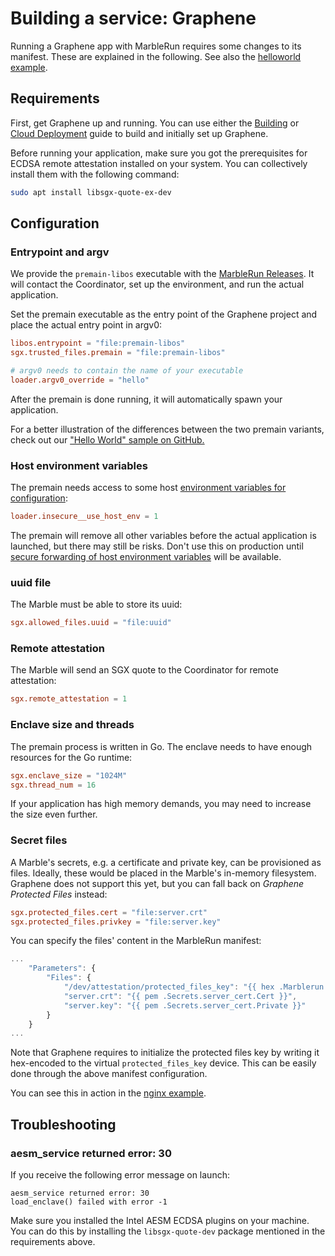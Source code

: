 # Building a service: Graphene
Running a Graphene app with MarbleRun requires some changes to its manifest. These are explained in the following. See also the [helloworld example](https://github.com/edgelesssys/marblerun/tree/master/samples/graphene-hello).

## Requirements
First, get Graphene up and running. You can use either the [Building](https://graphene.readthedocs.io/en/latest/building.html) or [Cloud Deployment](https://graphene.readthedocs.io/en/latest/cloud-deployment.html) guide to build and initially set up Graphene.

Before running your application, make sure you got the prerequisites for ECDSA remote attestation installed on your system. You can collectively install them with the following command:
```sh
sudo apt install libsgx-quote-ex-dev
```
## Configuration
### Entrypoint and argv
We provide the `premain-libos` executable with the [MarbleRun Releases](https://github.com/edgelesssys/marblerun/releases). It will contact the Coordinator, set up the environment, and run the actual application.

Set the premain executable as the entry point of the Graphene project and place the actual entry point in argv0:
```toml
libos.entrypoint = "file:premain-libos"
sgx.trusted_files.premain = "file:premain-libos"

# argv0 needs to contain the name of your executable
loader.argv0_override = "hello"
```
After the premain is done running, it will automatically spawn your application.

For a better illustration of the differences between the two premain variants, check out our ["Hello World" sample on GitHub.](https://github.com/edgelesssys/marblerun/tree/master/samples/graphene-hello)

### Host environment variables
The premain needs access to some host [environment variables for configuration](workflows/add-service.md#step-3-start-your-service):
```toml
loader.insecure__use_host_env = 1
```
The premain will remove all other variables before the actual application is launched, but there may still be risks. Don't use this on production until [secure forwarding of host environment variables](https://github.com/oscarlab/graphene/issues/2356) will be available.

### uuid file
The Marble must be able to store its uuid:
```toml
sgx.allowed_files.uuid = "file:uuid"
```

### Remote attestation
The Marble will send an SGX quote to the Coordinator for remote attestation:
```toml
sgx.remote_attestation = 1
```

### Enclave size and threads
The premain process is written in Go. The enclave needs to have enough resources for the Go runtime:
```toml
sgx.enclave_size = "1024M"
sgx.thread_num = 16
```

If your application has high memory demands, you may need to increase the size even further.
### Secret files
A Marble's secrets, e.g. a certificate and private key, can be provisioned as files. Ideally, these would be placed in the Marble's in-memory filesystem. Graphene does not support this yet, but you can fall back on *Graphene Protected Files* instead:
```toml
sgx.protected_files.cert = "file:server.crt"
sgx.protected_files.privkey = "file:server.key"
```
You can specify the files' content in the MarbleRun manifest:
```javascript
...
    "Parameters": {
        "Files": {
            "/dev/attestation/protected_files_key": "{{ hex .Marblerun.SealKey }}",
            "server.crt": "{{ pem .Secrets.server_cert.Cert }}",
            "server.key": "{{ pem .Secrets.server_cert.Private }}"
        }
    }
...
```
Note that Graphene requires to initialize the protected files key by writing it hex-encoded to the virtual `protected_files_key` device. This can be easily done through the above manifest configuration.

You can see this in action in the [nginx example](https://github.com/edgelesssys/marblerun/tree/master/samples/graphene-nginx).

## Troubleshooting
### aesm_service returned error: 30
If you receive the following error message on launch:

```
aesm_service returned error: 30
load_enclave() failed with error -1
```

Make sure you installed the Intel AESM ECDSA plugins on your machine. You can do this by installing the `libsgx-quote-dev` package mentioned in the requirements above.
